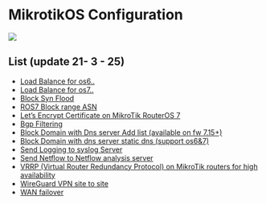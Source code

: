 # MikrotikOS Configuration

<img src=https://logonoid.com/images/mikrotik-logo.png/>

## List (update 21- 3 - 25)

- [Load Balance for os6..](Mikrotik%20os6%20Loadbalance.txt)
- [Load Balance for os7..](Mikrotik%20os7%20Loadbalance.txt)
- [Block Syn Flood](Mirkotik%20Block%20Syn%20Flood.md)
- [ROS7  Block range ASN  ](ROS7%20Block%20range%20ASN%20example%20%20ROS7%20Block%20range%20ASN.md)
- [Let’s Encrypt Certificate on MikroTik RouterOS 7](Let’s%20Encrypt%20Certificate%20on%20MikroTik%20RouterOS%207.txt)
- [Bgp Filtering](Filter%20BGP.md)
- [Block Domain with Dns server  Add list (available on fw 7.15+)](Block%20Website%20with%20dns%20server.md)
- [Block Domain with dns server static dns (support os6&7)](Static%20DNS%20for%20block%20domain%20os7%20%26%20os6.md)
- [Send Logging to syslog Server](send%20logging%20to%20syslog.md)
- [Send Netflow to Netflow analysis server](Netflow%20to%20Netflow%20server%20os7%20%26%20os6.md)
- [VRRP (Virtual Router Redundancy Protocol) on MikroTik routers for high availability](VRRP%20(Virtual%20Router%20Redundancy%20Protocol)%20on%20MikroTik%20routers%20for%20high%20availability.md)
- [WireGuard VPN site to site](WireGuard%20VPN%20site%20to%20site.md)
- [WAN failover](mikrotikos/blob/main/WAN%20failover.md)




